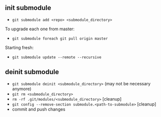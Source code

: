 ## init submodule
- `git submodule add <repo> <submodule_directory>`

To upgrade each one from master:
- `git submodule foreach git pull origin master`

Starting fresh:
- `git submodule update --remote --recursive`


## deinit submodule
- `git submodule deinit <submodule_directory>` (may not be necessary anymore)
- `git rm <submodule_directory>`
- `rm -rf .git/modules/<submodule_directory>` [cleanup]
- `git config --remove-section submodule.<path-to-submodule>` [cleanup]
- commit and push changes


